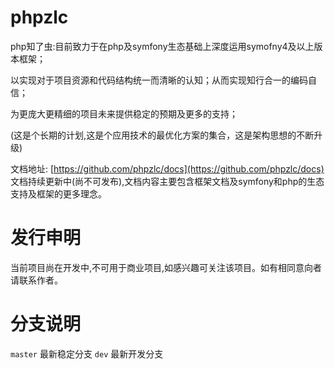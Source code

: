# phpzlc

php知了虫:目前致力于在php及symfony生态基础上深度运用symofny4及以上版本框架；

以实现对于项目资源和代码结构统一而清晰的认知；从而实现知行合一的编码自信；

为更庞大更精细的项目未来提供稳定的预期及更多的支持；

(这是个长期的计划,这是个应用技术的最优化方案的集合，这是架构思想的不断升级)

文档地址: [https://github.com/phpzlc/docs](https://github.com/phpzlc/docs) 
文档持续更新中(尚不可发布),文档内容主要包含框架文档及symfony和php的生态支持及框架的更多理念。

# 发行申明

当前项目尚在开发中,不可用于商业项目,如感兴趣可关注该项目。如有相同意向者请联系作者。

# 分支说明

`master` 最新稳定分支
`dev` 最新开发分支